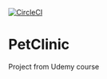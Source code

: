 [![CircleCI](https://circleci.com/gh/Aliot26/new-pet-clinic.svg?style=svg)](https://circleci.com/gh/Aliot26/PetClinic)

# PetClinic


Project from Udemy course 

